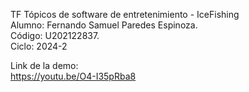 TF Tópicos de software de entretenimiento - IceFishing    
Alumno: Fernando Samuel Paredes Espinoza.    
Código: U202122837.    
Ciclo: 2024-2    
    
Link de la demo:    
https://youtu.be/O4-I35pRba8
